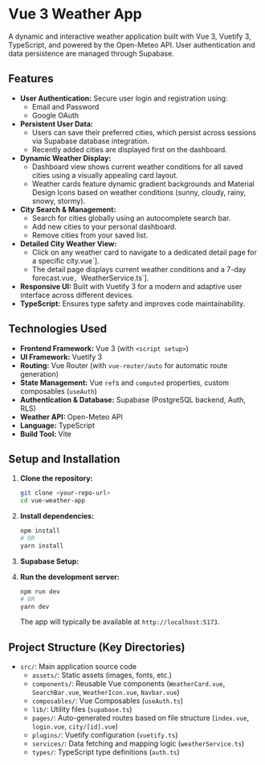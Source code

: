 # Vue 3 Weather App

A dynamic and interactive weather application built with Vue 3, Vuetify 3, TypeScript, and powered by the Open-Meteo API. User authentication and data persistence are managed through Supabase.

## Features

- **User Authentication:** Secure user login and registration using:
  - Email and Password
  - Google OAuth
- **Persistent User Data:**
  - Users can save their preferred cities, which persist across sessions via Supabase database integration.
  - Recently added cities are displayed first on the dashboard.
- **Dynamic Weather Display:**
  - Dashboard view shows current weather conditions for all saved cities using a visually appealing card layout.
  - Weather cards feature dynamic gradient backgrounds and Material Design Icons based on weather conditions (sunny, cloudy, rainy, snowy, stormy).
- **City Search & Management:**
  - Search for cities globally using an autocomplete search bar.
  - Add new cities to your personal dashboard.
  - Remove cities from your saved list.
- **Detailed City Weather View:**
  - Click on any weather card to navigate to a dedicated detail page for a specific city.vue`].
  - The detail page displays current weather conditions and a 7-day forecast.vue`, `WeatherService.ts`].
- **Responsive UI:** Built with Vuetify 3 for a modern and adaptive user interface across different devices.
- **TypeScript:** Ensures type safety and improves code maintainability.

## Technologies Used

- **Frontend Framework:** Vue 3 (with `<script setup>`)
- **UI Framework:** Vuetify 3
- **Routing:** Vue Router (with `vue-router/auto` for automatic route generation)
- **State Management:** Vue `ref`s and `computed` properties, custom composables (`useAuth`)
- **Authentication & Database:** Supabase (PostgreSQL backend, Auth, RLS)
- **Weather API:** Open-Meteo API
- **Language:** TypeScript
- **Build Tool:** Vite

## Setup and Installation

1.  **Clone the repository:**

    ```bash
    git clone <your-repo-url>
    cd vue-weather-app
    ```

2.  **Install dependencies:**

    ```bash
    npm install
    # OR
    yarn install
    ```

3.  **Supabase Setup:**
    <!-- * Create a new Supabase project.
    * Go to `Authentication > Settings` and enable **Google** as an OAuth provider.
    * Add your app's redirect URLs (e.g., `http://localhost:5173/` and `http://localhost:5173/dashboard`) in your Supabase project's `Authentication > URL Configuration`.
    * Set up your database schema by running the SQL commands provided in the `SCHEMA.sql` (or similar) file:
        * Drop existing `user_saved_cities` and `cities` tables if they exist.
        * Create `public.cities` table with `id SERIAL PRIMARY KEY`.
        * Create `public.user_saved_cities` junction table.
        * Enable Row Level Security (RLS) and set up policies for `public.cities` and `public.user_saved_cities` (read access for all on `cities`, user-specific read/write on `user_saved_cities`).
        * Insert initial city data into `public.cities` (e.g., London, Lagos, etc.).
        * Ensure the `profiles` table exists and has the `preferred_units` column (if you decide to implement it later).
    * Create a `.env` file in the root of your project and add your Supabase project URL and Anon Key:
        ```env
        VITE_SUPABASE_URL="YOUR_SUPABASE_URL"
        VITE_SUPABASE_ANON_KEY="YOUR_SUPABASE_ANON_KEY"
        ``` -->

4.  **Run the development server:**

    ```bash
    npm run dev
    # OR
    yarn dev
    ```

    The app will typically be available at `http://localhost:5173`.

## Project Structure (Key Directories)

- `src/`: Main application source code
  - `assets/`: Static assets (images, fonts, etc.)
  - `components/`: Reusable Vue components (`WeatherCard.vue`, `SearchBar.vue`, `WeatherIcon.vue`, `Navbar.vue`)
  - `composables/`: Vue Composables (`useAuth.ts`)
  - `lib/`: Utility files (`supabase.ts`)
  - `pages/`: Auto-generated routes based on file structure (`index.vue`, `login.vue`, `city/[id].vue`)
  - `plugins/`: Vuetify configuration (`vuetify.ts`)
  - `services/`: Data fetching and mapping logic (`weatherService.ts`)
  - `types/`: TypeScript type definitions (`auth.ts`)

<!-- ## Contributing

Feel free to open issues or submit pull requests if you have suggestions or improvements!

---

This `README.md` provides a good overview for anyone looking at your repository, covering the core aspects, setup, and technologies used. -->
